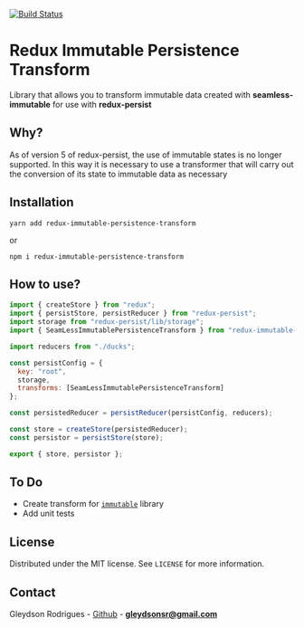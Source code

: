 [![Build Status](https://travis-ci.com/gleydson/ReduxImmutablePersistenceTransform.svg?branch=master)](https://travis-ci.com/gleydson/ReduxImmutablePersistenceTransform)

# Redux Immutable Persistence Transform

Library that allows you to transform immutable data created with **seamless-immutable** for use with **redux-persist**

## Why?

As of version 5 of redux-persist, the use of immutable states is no longer supported. In this way it is necessary to use a transformer that will carry out the conversion of its state to immutable data as necessary

## Installation

`yarn add redux-immutable-persistence-transform`

or

`npm i redux-immutable-persistence-transform`

## How to use?

```javascript
import { createStore } from "redux";
import { persistStore, persistReducer } from "redux-persist";
import storage from "redux-persist/lib/storage";
import { SeamLessImmutablePersistenceTransform } from "redux-immutable-persistence-transform";

import reducers from "./ducks";

const persistConfig = {
  key: "root",
  storage,
  transforms: [SeamLessImmutablePersistenceTransform]
};

const persistedReducer = persistReducer(persistConfig, reducers);

const store = createStore(persistedReducer);
const persistor = persistStore(store);

export { store, persistor };
```

## To Do

- Create transform for [`immutable`](https://github.com/immutable-js/immutable-js) library
- Add unit tests

## License

Distributed under the MIT license. See `LICENSE` for more information.

## Contact

Gleydson Rodrigues - [Github](https://github.com/gleydson) - **gleydsonsr@gmail.com**
